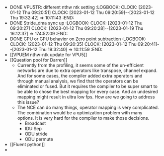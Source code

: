 - DONE VPU5TR: different nthw ntk setting
  :LOGBOOK:
  CLOCK: [2023-01-12 Thu 09:20:51]
  CLOCK: [2023-01-12 Thu 09:20:59]--[2023-01-12 Thu 19:32:42] =>  10:11:43
  :END:
- DONE Stride_dma sync up
  :LOGBOOK:
  CLOCK: [2023-01-12 Thu 09:20:27]
  CLOCK: [2023-01-12 Thu 09:20:28]--[2023-01-19 Thu 16:12:37] =>  174:52:09
  :END:
- DONE CPU or GPU behavior on Zero point subtraction
  :LOGBOOK:
  CLOCK: [2023-01-12 Thu 09:20:35]
  CLOCK: [2023-01-12 Thu 09:20:41]--[2023-01-12 Thu 19:32:40] =>  10:11:59
  :END:
- [[VPUEM nthw-ntk update for VPU5]]
- [[Question pool for Darren]]
	- Currently from the profiling, it seems some of the un-efficient networks are due to extra operators like transpose, channel expand. And for some cases, the compiler added extra operators and through manual analysis, we find that the operators can be eliminated or fused. But it requires the compiler to be super smart to be able to chose the best mapping for every case. And an undesired mapping might result in ultra low fps. How are we going to address this issue?
	- The NCE can do many things, operator mapping is very complicated. The combination would be a optimization problem with many options. It is very hard for the compiler to make those decisions.
		- Broadcast
		- IDU Sep
		- ODU stride
		- ODU permute
- [[Fluent python]]
-